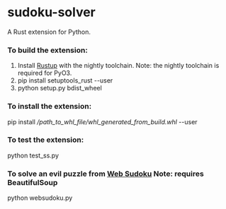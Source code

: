 # sudoku-solver
 A Rust extension for Python.
 ### To build the extension:
 1. Install [Rustup](https://github.com/rust-lang-nursery/rustup.rs#installation) with the nightly toolchain. Note: the nightly toolchain is required for PyO3.
 2. pip install setuptools_rust --user
 3. python setup.py bdist_wheel
 ### To install the extension:
 pip install  */path_to_whl_file/whl_generated_from_build.whl*  --user
### To test the extension:
python test_ss.py
### To solve an evil puzzle from [Web Sudoku](http://www.websudoku.com/?level=4) Note: requires BeautifulSoup
python websudoku.py 